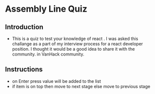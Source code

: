 # Assembly Line Quiz 

## Introduction
* This is a quiz to test your knowledge of react . I was asked this challange as a part of my interview process for a react developer position. I thought it would be a good idea to share it with the community. in VanHack community.

## Instructions
* on Enter press value will be added to the list 
* if item is on top then move to next stage else move to previous stage 